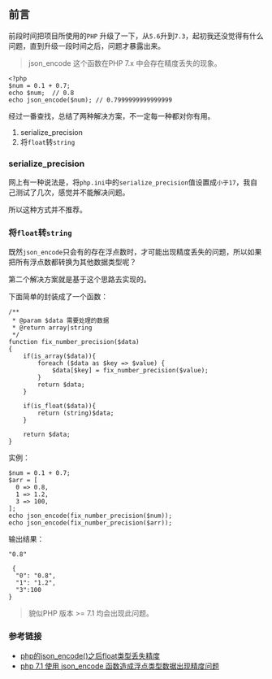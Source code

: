 ## 前言
前段时间把项目所使用的`PHP` 升级了一下，从`5.6`升到`7.3`，起初我还没觉得有什么问题，直到升级一段时间之后，问题才暴露出来。

> json_encode 这个函数在PHP 7.x 中会存在精度丢失的现象。


```
<?php
$num = 0.1 + 0.7;
echo $num;  // 0.8
echo json_encode($num); // 0.7999999999999999
```

经过一番查找，总结了两种解决方案，不一定每一种都对你有用。
1. serialize_precision
2. 将`float`转`string`

### serialize_precision
网上有一种说法是，将`php.ini`中的`serialize_precision`值设置成`小于17`，我自己测试了几次，感觉并不能解决问题。

所以这种方式并不推荐。

### 将`float`转`string`
既然`json_encode`只会有的存在浮点数时，才可能出现精度丢失的问题，所以如果把所有浮点数都转换为其他数据类型呢？

第二个解决方案就是基于这个思路去实现的。

下面简单的封装成了一个函数：
```
/**
 * @param $data 需要处理的数据
 * @return array|string
 */
function fix_number_precision($data)
{
    if(is_array($data)){
        foreach ($data as $key => $value) {
            $data[$key] = fix_number_precision($value);
        }
        return $data;
    }

    if(is_float($data)){
        return (string)$data;
    }

    return $data;
}
```

实例：
```
$num = 0.1 + 0.7;
$arr = [
  0 => 0.8,
  1 => 1.2,
  3 => 100,
];
echo json_encode(fix_number_precision($num)); 
echo json_encode(fix_number_precision($arr)); 
```

输出结果：
```
"0.8"

 {
  "0": "0.8",
  "1": "1.2",
  "3":100
}
```

> 貌似PHP 版本 >= 7.1 均会出现此问题。

### 参考链接
* [php的json_encode()之后float类型丢失精度](https://www.cnblogs.com/mentalidade/p/9924125.html)
* [php 7.1 使用 json_encode 函数造成浮点类型数据出现精度问题](https://blog.csdn.net/qq_42451060/article/details/80993664)
